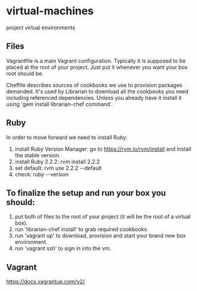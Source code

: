 # virtual-machines
project virtual environments

Files
-----

Vagrantfile is a main Vagrant configuration. Typically it is supposed to be placed at the root of your project. Just put it whenever you want your box root should be.

Cheffile describes sources of cookbooks we use to provision packages demanded. It's used by Librarian to download all the cookbooks you need including referenced dependencies. Unless you already have it install it using 'gem install librarian-chef command'.


Ruby
----

In order to move forward we need to install Ruby:

1) install Ruby Version Manager: go to https://rvm.io/rvm/install and install the stable version.<br />
2) install Ruby 2.2.2: rvm install 2.2.2<br />
3) set default: rvm use 2.2.2 --default<br />
4) check: ruby --version


To finalize the setup and run your box you should:
--------------------------------------------------

1) put both of files to the root of your project (it will be the root of a virtual box).<br />
2) run 'librarian-chef install' to grab required cookbooks.<br />
3) run 'vagrant up' to download, provision and start your brand new box environment.<br />
4) run 'vagrant ssh' to sign in into the vm.

Vagrant
-------

https://docs.vagrantup.com/v2/
